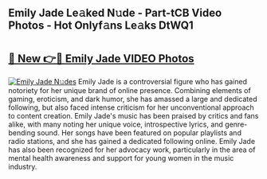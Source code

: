 ## Emily Jade Le𝚊ked N𝚞de - Part-tCB Video Photos - Hot Onlyf𝚊ns Le𝚊ks DtWQ1

# <h2><a href="http://ab41080.deff.icu/?id=Emily+Jade">🔗 New 👉🔴 Emily Jade VIDEO Photos</a></h2>

[![Emily Jade N𝚞des](https://i.imgur.com/rIISA9y.gif)](http://ab41080.deff.icu/?id=Emily+Jade)
Emily Jade is a controversial figure who has gained notoriety for her unique brand of online presence. Combining elements of gaming, eroticism, and dark humor, she has amassed a large and dedicated following, but also faced intense criticism for her unconventional approach to content creation. Emily Jade's music has been praised by critics and fans alike, with many noting her unique voice, introspective lyrics, and genre-bending sound. Her songs have been featured on popular playlists and radio stations, and she has gained a dedicated following online. Emily Jade has also been recognized for her advocacy work, particularly in the area of mental health awareness and support for young women in the music industry.
